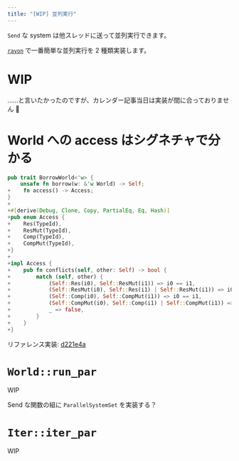 ```yaml
---
title: "[WIP] 並列実行"
---
```


`Send` な system は他スレッドに送って並列実行できます。

[`rayon`] で一番簡単な並列実行を 2 種類実装します。

[`rayon`]: https://docs.rs/rayon/latest/rayon/

# WIP

……と言いたかったのですが、カレンダー記事当日は実装が間に合っておりません 🙇

# World への access はシグネチャで分かる

```diff-rust:sys.rs
pub trait BorrowWorld<'w> {
    unsafe fn borrow(w: &'w World) -> Self;
+    fn access() -> Access;
}
+
+#[derive(Debug, Clone, Copy, PartialEq, Eq, Hash)]
+pub enum Access {
+    Res(TypeId),
+    ResMut(TypeId),
+    Comp(TypeId),
+    CompMut(TypeId),
+}
+
+impl Access {
+    pub fn conflicts(self, other: Self) -> bool {
+        match (self, other) {
+            (Self::Res(i0), Self::ResMut(i1)) => i0 == i1,
+            (Self::ResMut(i0), Self::Res(i1) | Self::ResMut(i1)) => i0 == i1,
+            (Self::Comp(i0), Self::CompMut(i1)) => i0 == i1,
+            (Self::CompMut(i0), Self::Comp(i1) | Self::CompMut(i1)) => i0 == i1,
+            _ => false,
+        }
+    }
+}
```

リファレンス実装: [d221e4a](https://github.com/toyboot4e/toecs/commit/d221e4a2295bcfebd4c629e3a4ae2942be272232)

# `World::run_par`

WIP

Send な関数の組に `ParallelSystemSet` を実装する？

# `Iter::iter_par`

WIP

